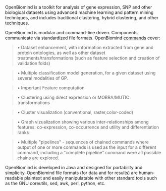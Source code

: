 OpenBiomind is a toolkit for analysis of gene expression, SNP and other biological datasets using advanced machine learning and pattern mining techniques, and includes traditional clustering, hybrid clustering, and other techniques.

OpenBiomind is modular and command-line driven. Components communicate via standardized file formats. OpenBiomind [commands](CommandList.md) cover:

> •	Dataset enhancement, with information extracted from gene and protein ontologies, as well as other dataset treatments/transformations (such as feature selection and creation of validation folds)

> •	Multiple classification model generation, for a given dataset using several modalities of GP.

> •	Important Feature computation

> •	Clustering using direct expression or MOBRA/MUTIC transformations

> •	Cluster visualization (conventional, raster,color-coded)

> •	Graph vizualization showing various inter-relationships among features: co-expression, co-occurrence and utility and differentiation ranks

> •	Multiple "pipelines" - sequences of chained commands where output of one or more commands is used as the input for a different command, including a "complete pipeline" command were all possible chains are explored.

OpenBiomind is developed in Java and designed for portability and simplicity. OpenBiomind file formats (for data and for results) are human-readable plaintext and easily manipulatable with other standard tools such as the GNU coreutils, sed, awk, perl, python, etc.